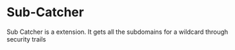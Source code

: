 # Sub-Catcher
Sub Catcher is a extension. It gets all the subdomains for a wildcard through security trails
